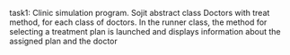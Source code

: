 task1: Clinic simulation program. Sojit abstract class Doctors with treat method, for each class of doctors. In the runner class, the method for selecting a treatment plan is launched and displays information about the assigned plan and the doctor
